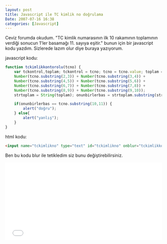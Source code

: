 ```yaml
---
layout: post
title: Javascript ile TC kimlik no doğrulama
Date: 2007-07-16 16:38
categories: [Javascript]
---
```


Ceviz forumda okudum. "TC kimlik numarasının ilk 10 rakamının
toplamının verdiği sonucun 1'ler basamağı 11. sayıya eşitir." bunun için
bir javascript kodu yazdım. Sizlerede lazım olur diye buraya yazıyorum.

javascript kodu:

```javascript
function tckimlikkontorolu(tcno) {
	var tckontrol,toplam; tckontrol = tcno; tcno = tcno.value; toplam = Number(tcno.substring(0,1)) + Number(tcno.substring(1,2)) +
	Number(tcno.substring(2,3)) + Number(tcno.substring(3,4)) +
	Number(tcno.substring(4,5)) + Number(tcno.substring(5,6)) +
	Number(tcno.substring(6,7)) + Number(tcno.substring(7,8)) +
	Number(tcno.substring(8,9)) + Number(tcno.substring(9,10));
	strtoplam = String(toplam); onunbirlerbas = strtoplam.substring(strtoplam.length,strtoplam.length-1);

	if(onunbirlerbas == tcno.substring(10,11)) {
		alert("doğru");
	} else{
		alert("yanlış");
	}
}
```

html kodu:

```html
<input name="tckimlikno" type="text" id="tckimlikno" onblur="tckimlikkontorolu(this);" maxlength="11" />
```

Ben bu kodu blur ile tetikledim siz bunu değiştirebilirsiniz.

<iframe scrolling="no" height="250" frameborder="0" style="width: 100%;border: none; overflow: hidden;" allowtransparency="true" data-height="250" src="//codepen.io/fatihhayri/embed/kfdyH?type=result&amp;height=250" id="cp_embed_hgplm"></iframe>

